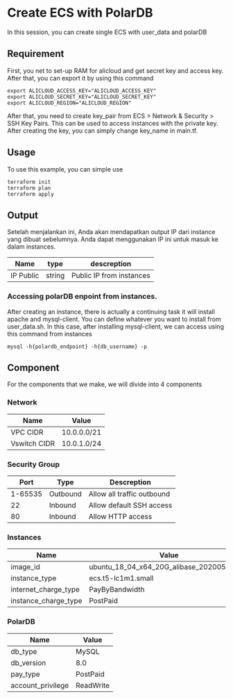 # Create ECS with PolarDB
In this session, you can create single ECS with user_data and polarDB

## Requirement
First, you net to set-up RAM for alicloud and get secret key and access key. After that, you can export it by using this command
```
export ALICLOUD_ACCESS_KEY="ALICLOUD_ACCESS_KEY"
export ALICLOUD_SECRET_KEY="ALICLOUD_SECRET_KEY"
export ALICLOUD_REGION="ALICLOUD_REGION"
```
After that, you need to create key_pair from ECS > Network & Security > SSH Key Pairs. This can be used to access instances with the private key. After creating the key, you can simply change key_name in main.tf.

## Usage
To use this example, you can simple use
```
terraform init
terraform plan
terraform apply
```

## Output
Setelah menjalankan ini, Anda akan mendapatkan output IP dari instance yang dibuat sebelumnya. Anda dapat menggunakan IP ini untuk masuk ke dalam instances.

| Name | type | descreption | 
| ------------ | ------------ | ------------ |
| IP Public | string | Public IP from instances |

### Accessing polarDB enpoint from instances.
After creating an instance, there is actually a continuing task it will install apache and mysql-client. You can define whatever you want to install from user_data.sh. In this case, after installing mysql-client, we can access using this command from instances

`mysql -h{polardb_endpoint} -h{db_username} -p`

## Component
For the components that we make, we will divide into 4 components

### Network
| Name | Value |
| ------------ | ------------ |
| VPC CIDR | 10.0.0.0/21 |
| Vswitch CIDR | 10.0.1.0/24 |

### Security Group
| Port | Type | Descreption |
| ------------ | ------------ | ------------ |
| 1-65535 |  Outbound | Allow all traffic outbound |
| 22  | Inbound | Allow default SSH access |
| 80 | Inbound | Allow HTTP access |

### Instances
| Name | Value |
| ------------ | ------------ |
| image_id | ubuntu_18_04_x64_20G_alibase_20200521.vhd |
| instance_type | ecs.t5-lc1m1.small |
| internet_charge_type | PayByBandwidth |
| instance_charge_type | PostPaid |

### PolarDB
| Name | Value |
| ------------ | ------------ |
| db_type | MySQL |
| db_version | 8.0 |
| pay_type | PostPaid |
| account_privilege | ReadWrite |
